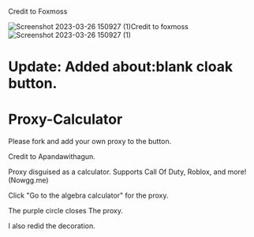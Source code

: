 Credit to Foxmoss

![Screenshot 2023-03-26 150927 (1)](https://user-images.githubusercontent.com/119009502/228082535-05cf9745-5807-449b-9147-283368099816.jpeg)Credit to foxmoss![Screenshot 2023-03-26 150927 (1)](https://user-images.githubusercontent.com/119009502/228082535-05cf9745-5807-449b-9147-283368099816.jpeg)



# Update: Added about:blank cloak button.
# Proxy-Calculator

Please fork and add your own proxy to the button.

Credit to Apandawithagun.


Proxy disguised as a calculator. Supports Call Of Duty, Roblox, and more! (Nowgg.me)

Click "Go to the algebra calculator" for the proxy.

The purple circle closes The proxy.

I also redid the decoration.
